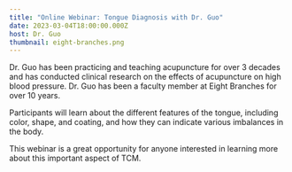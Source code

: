 ```yaml
---
title: "Online Webinar: Tongue Diagnosis with Dr. Guo"
date: 2023-03-04T18:00:00.000Z
host: Dr. Guo
thumbnail: eight-branches.png
---
```

Dr. Guo has been practicing and teaching acupuncture for over 3 decades and has conducted clinical research on the effects of acupuncture on high blood pressure. Dr. Guo has been a faculty member at Eight Branches for over 10 years. 

Participants will learn about the different features of the tongue, including color, shape, and coating, and how they can indicate various imbalances in the body.

This webinar is a great opportunity for anyone interested in learning more about this important aspect of TCM.
